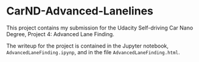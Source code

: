 # CarND-Advanced-Lanelines

This project contains my submission for the Udacity Self-driving Car Nano Degree, Project 4: Advanced Lane Finding.

The writeup for the project is contained in the Jupyter notebook, ```AdvancedLaneFinding.ipynp```, and 
in the file ```AdvancedLaneFinding.html```.
